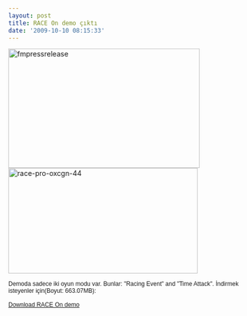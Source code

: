 ```yaml
---
layout: post
title: RACE On demo çıktı
date: '2009-10-10 08:15:33'
---
```


<img class="aligncenter size-full wp-image-541" title="fmpressrelease" src="http://devdala.files.wordpress.com/2009/10/fmpressrelease.jpg" alt="fmpressrelease" width="384" height="240" />

<img class="aligncenter size-full wp-image-542" title="race-pro-oxcgn-44" src="http://devdala.files.wordpress.com/2009/10/race-pro-oxcgn-44.jpg" alt="race-pro-oxcgn-44" width="380" height="212" />

<span style="font-family:Verdana,Arial,Helvetica,sans-serif;font-size:12px;text-align:left;">Demoda sadece iki oyun modu var. Bunlar: "Racing Event" and "Time Attack". İndirmek isteyenler için(Boyut: </span><span style="font-family:Verdana,Arial,Helvetica,sans-serif;font-size:12px;text-align:left;">663.07MB</span><span style="font-family:Verdana,Arial,Helvetica,sans-serif;font-size:12px;text-align:left;">):</span>

<span style="font-family:Verdana,Arial,Helvetica,sans-serif;font-size:12px;text-align:left;"><a href="http://www.gamershell.com/download_51912.shtml" target="_blank">Download RACE On demo</a>
</span>